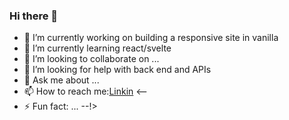 ### Hi there 👋

- 🔭 I’m currently working on building a responsive site in vanilla 
- 🌱 I’m currently learning react/svelte 
- 👯 I’m looking to collaborate on ...
- 🤔 I’m looking for help with back end and APIs 
- 💬 Ask me about ...
- 📫 How to reach me:[Linkin](https://www.linkedin.com/in/nart-shumaff-5308371b3/) 
<--
- ⚡ Fun fact: ...
--!>

